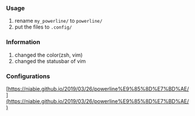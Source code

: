 ### Usage

1. rename `my_powerline/` to `powerline/`
2. put the files to `.config/`

### Information

1. changed the color(zsh, vim)
2. changed the statusbar of vim

### Configurations

[https://niabie.github.io/2019/03/26/powerline%E9%85%8D%E7%BD%AE/](https://niabie.github.io/2019/03/26/powerline%E9%85%8D%E7%BD%AE/)
